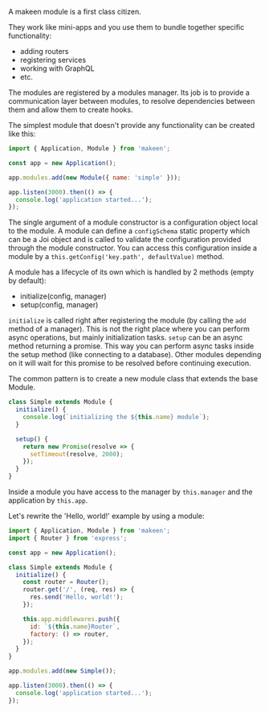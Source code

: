 A makeen module is a first class citizen.

They work like mini-apps and you use them to bundle together specific functionality:
- adding routers
- registering services
- working with GraphQL
- etc.

The modules are registered by a modules manager. Its job is to provide a communication layer between modules, to resolve dependencies between them and allow them to create hooks.

The simplest module that doesn't provide any functionality can be created like this:

```js
import { Application, Module } from 'makeen';

const app = new Application();

app.modules.add(new Module({ name: 'simple' }));

app.listen(3000).then(() => {
  console.log('application started...');
});
```

The single argument of a module constructor is a configuration object local to the module.
A module can define a `configSchema` static property which can be a Joi object and is called to validate the configuration provided through the module constructor.
You can access this configuration inside a module by a `this.getConfig('key.path', defaultValue)` method.

A module has a lifecycle of its own which is handled by 2 methods (empty by default):
- initialize(config, manager)
- setup(config, manager)

`initialize` is called right after registering the module (by calling the `add` method of a manager). This is not the right place where you can perform async operations, but mainly initialization tasks.
`setup` can be an async method returning a promise. This way you can perform async tasks inside the setup method (like connecting to a database). Other modules depending on it will wait for this promise to be resolved before continuing execution.

The common pattern is to create a new module class that extends the base Module.

```js
class Simple extends Module {
  initialize() {
    console.log(`initializing the ${this.name} module`);
  }

  setup() {
    return new Promise(resolve => {
      setTimeout(resolve, 2000);
    });
  }
}
```
Inside a module you have access to the manager by `this.manager` and the application by `this.app`.

Let's rewrite the 'Hello, world!' example by using a module:

```js
import { Application, Module } from 'makeen';
import { Router } from 'express';

const app = new Application();

class Simple extends Module {
  initialize() {
    const router = Router();
    router.get('/', (req, res) => {
      res.send('Hello, world!');
    });

    this.app.middlewares.push({
      id: `${this.name}Router`,
      factory: () => router,
    });
  }
}

app.modules.add(new Simple());

app.listen(3000).then(() => {
  console.log('application started...');
});
```
